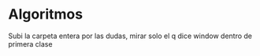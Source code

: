 # Algoritmos
Subi la carpeta entera por las dudas, mirar solo el q dice window dentro de primera clase
